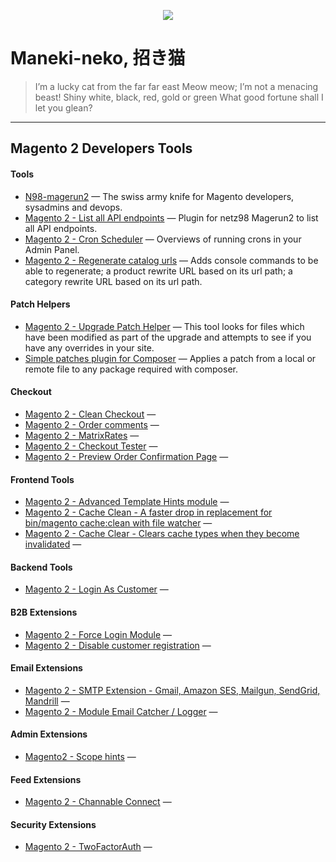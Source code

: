 <p align="center">
	<img src="./assets/maneki-neko.png height="200">
</p>

# Maneki-neko, 招き猫


> I’m a lucky cat from the far far east
Meow meow; I’m not a menacing beast!
Shiny white, black, red, gold or green
What good fortune shall I let you glean?

---

## Magento 2 Developers Tools


#### Tools
- [N98-magerun2](https://github.com/netz98/n98-magerun2) — The swiss army knife for Magento developers, sysadmins and devops.
- [Magento 2 - List all API endpoints](https://github.com/bitExpert/magerun2-list-api-endpoints) — Plugin for netz98 Magerun2 to list all API endpoints.
- [Magento 2 - Cron Scheduler](https://github.com/kiwicommerce/magento2-cron-scheduler) — Overviews of running crons in your Admin Panel.
- [Magento 2 - Regenerate catalog urls](https://github.com/elgentos/regenerate-catalog-urls) — Adds console commands to be able to regenerate; a product rewrite URL based on its url path; a category rewrite URL based on its url path.



#### Patch Helpers
- [Magento 2 - Upgrade Patch Helper](https://github.com/AmpersandHQ/ampersand-magento2-upgrade-patch-helper) — This tool looks for files which have been modified as part of the upgrade and attempts to see if you have any overrides in your site.
- [Simple patches plugin for Composer](https://github.com/cweagans/composer-patches) — Applies a patch from a local or remote file to any package required with composer.



#### Checkout
- [Magento 2 - Clean Checkout](https://github.com/danslo/CleanCheckout) —
- [Magento 2 - Order comments](https://github.com/boldcommerce/magento2-ordercomments) —
- [Magento 2 - MatrixRates](https://github.com/webshopapps/module-matrixrate) —
- [Magento 2 - Checkout Tester](https://github.com/yireo/Yireo_CheckoutTester2) —
- [Magento 2 - Preview Order Confirmation Page](https://github.com/magepal/magento2-preview-checkout-success-page/) —



#### Frontend Tools
- [Magento 2 - Advanced Template Hints module](https://github.com/ho-nl/magento2-Ho_Templatehints) —
- [Magento 2 - Cache Clean - A faster drop in replacement for bin/magento cache:clean with file watcher](https://github.com/mage2tv/magento-cache-clean) —
- [Magento 2 - Cache Clear - Clears cache types when they become invalidated](https://github.com/danslo/CacheClear) —


#### Backend Tools
- [Magento 2 - Login As Customer](https://github.com/magefan/module-login-as-customer) —



#### B2B Extensions
- [Magento 2 - Force Login Module](https://github.com/bitExpert/magento2-force-login) —
- [Magento 2 - Disable customer registration](https://github.com/deved-it/magento2-disable-customer-registration) —



#### Email Extensions
- [Magento 2 - SMTP Extension - Gmail, Amazon SES, Mailgun, SendGrid, Mandrill](https://github.com/mageplaza/magento-2-smtp) —
- [Magento 2 - Module Email Catcher / Logger](https://github.com/experius/Magento-2-Module-Experius-Email-Catcher) —



#### Admin Extensions
- [Magento2 - Scope hints](https://github.com/avstudnitz/AvS_ScopeHint2) —



#### Feed Extensions
- [Magento 2 - Channable Connect](https://github.com/Magmodules/magento2-channable) —



#### Security Extensions
- [Magento 2 - TwoFactorAuth](https://github.com/magento/magespecialist_TwoFactorAuth) —
